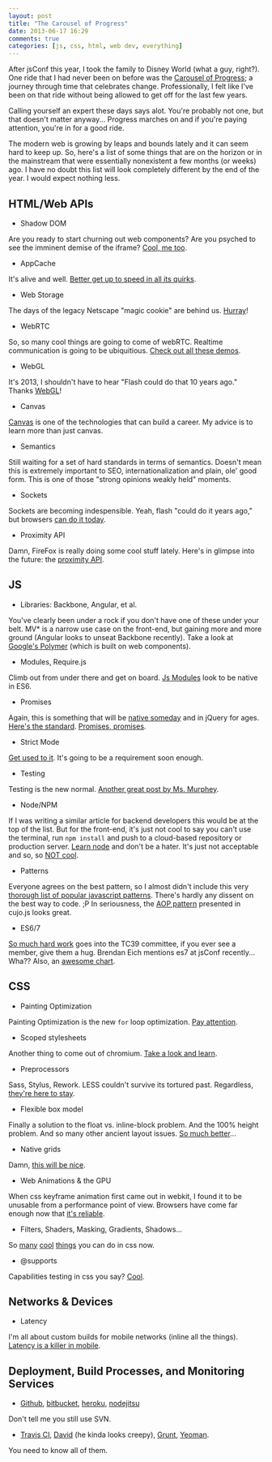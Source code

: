 ```yaml
---
layout: post
title: "The Carousel of Progress"
date: 2013-06-17 16:29
comments: true
categories: [js, css, html, web dev, everything] 
---
```

After jsConf this year, I took the family to Disney World (what a guy, right?). One ride that I had never been on before was the [Carousel of Progress](http://en.wikipedia.org/wiki/Walt_Disney's_Carousel_of_Progress); a journey through time that celebrates change. Professionally, I felt like I've been on that ride without being allowed to get off for the last few years.

<!-- more -->
Calling yourself an expert these days says alot. You're probably not one, but that doesn't matter anyway... Progress marches on and if you're paying attention, you're in for a good ride.

The modern web is growing by leaps and bounds lately and it can seem hard to keep up. So, here's a list of some things that are on the horizon or in the mainstream that were essentially nonexistent a few months (or weeks) ago. I have no doubt this list will look completely different by the end of the year. I would expect nothing less.



HTML/Web APIs
-
*	Shadow DOM

Are you ready to start churning out web components? Are you psyched to see the imminent demise of the iframe? [Cool, me too](http://www.html5rocks.com/en/tutorials/webcomponents/shadowdom/).

* 	AppCache

It's alive and well. [Better get up to speed in all its quirks](http://blip.tv/jsconf/jsconf2012-jake-archibald-appcache-douchebag-6143723).

*	Web Storage

The days of the legacy Netscape "magic cookie" are behind us. [Hurray](https://developer.mozilla.org/en-US/docs/Web/Guide/DOM/Storage)!

*	WebRTC

So, so many cool things are going to come of webRTC. Realtime communication is going to be ubiquitious. [Check out all these demos](https://webrtc-experiment.appspot.com/). 

*	WebGL

It's 2013, I shouldn't have to hear "Flash could do that 10 years ago." Thanks [WebGL](http://learningwebgl.com/blog/)!

*	Canvas

[Canvas](http://css-tricks.com/learn-canvas-snake-game/) is one of the technologies that can build a career. My advice is to learn more than just canvas.

*	Semantics

Still waiting for a set of hard standards in terms of semantics. Doesn't mean this is extremely important to SEO, internationalization and plain, ole' good form. This is one of those "strong opinions weakly held" moments.

*	Sockets

Sockets are becoming indespensible. Yeah, flash "could do it years ago," but browsers [can do it today](http://www.html5rocks.com/en/tutorials/websockets/basics/).

* Proximity API

Damn, FireFox is really doing some cool stuff lately. Here's in glimpse into the future: the [proximity API](https://hacks.mozilla.org/2013/06/the-proximity-api/).

JS
-
*	Libraries: Backbone, Angular, et al.

You've clearly been under a rock if you don't have one of these under your belt. MV* is a narrow use case on the front-end, but gaining more and more ground (Angular looks to unseat Backbone recently). Take a look at [Google's Polymer](http://www.polymer-project.org/) (which is built on web components).

*	Modules, Require.js

Climb out from under there and get on board. [Js Modules](http://corner.squareup.com/2013/02/es6-module-transpiler.html) look to be native in ES6.

* 	Promises

Again, this is something that will be [native someday](http://domenic.me/2012/10/14/youre-missing-the-point-of-promises/) and in jQuery for ages. [Here's the standard](http://promises-aplus.github.io/promises-spec/). [Promises, promises](https://www.youtube.com/watch?feature=player_detailpage&v=H8Q83DPZy6E#t=30s).

*	Strict Mode

[Get used to it](http://scriptogr.am/micmath/post/should-you-use-strict-in-your-production-javascript). It's going to be a requirement soon enough.

*	Testing

Testing is the new normal. [Another great post by Ms. Murphey](http://alistapart.com/article/writing-testable-javascript).

*	Node/NPM

If I was writing a similar article for backend developers this would be at the top of the list. But for the front-end, it's just not cool to say you can't use the terminal, run `npm install` and push to a cloud-based repository or production server. [Learn node](http://net.tutsplus.com/tutorials/javascript-ajax/node-js-for-beginners/) and don't be a hater. It's just not acceptable and so, so [NOT cool](http://www.youtube.com/watch?v=1e1zzna-dNw).

*	Patterns

Everyone agrees on the best pattern, so I almost didn't include this very [thorough list of popular javascript patterns](http://shichuan.github.io/javascript-patterns/). There's hardly any dissent on the best way to code. ;P In seriousness, the [AOP pattern](http://cujojs.com/) presented in cujo.js looks great.

*	ES6/7

[So much hard work](http://tc39wiki.calculist.org/es6/) goes into the TC39 committee, if you ever see a member, give them a hug. Brendan Eich mentions es7 at jsConf recently... Wha?? Also, an [awesome chart](http://kangax.github.io/es5-compat-table/es6/).


CSS
-
*	Painting Optimization

Painting Optimization is the new `for` loop optimization. [Pay attention](https://developers.google.com/events/io/sessions/325933151).

*   Scoped stylesheets

Another thing to come out of chromium. [Take a look and learn](http://updates.html5rocks.com/2012/03/A-New-Experimental-Feature-style-scoped).

*	Preprocessors

Sass, Stylus, Rework.  LESS couldn't survive its tortured past. Regardless, [they're here to stay](http://blog.teamtreehouse.com/how-to-choose-the-right-css-preprocessor).

*	Flexible box model

Finally a solution to the float vs. inline-block problem. And the 100% height problem. And so many other ancient layout issues. [So much better](http://coding.smashingmagazine.com/2011/09/19/css3-flexible-box-layout-explained/)...

*   Native grids

Damn, [this will be nice](http://www.w3.org/TR/css3-grid-layout/).

*	Web Animations & the GPU

When css keyframe animation first came out in webkit, I found it to be unusable from a performance point of view. Browsers have come far enough now that [it's reliable](http://css-tricks.com/snippets/css/keyframe-animation-syntax/). 

*	Filters, Shaders, Masking, Gradients, Shadows...

So [many](http://html5-demos.appspot.com/static/css/filters/index.html) [cool](http://www.adobe.com/devnet/html5/articles/css-shaders.html) [things](http://www.html5rocks.com/en/tutorials/masking/adobe/) you can do in css now.

*	@supports

Capabilities testing in css you say? [Cool](http://davidwalsh.name/css-supports).



Networks & Devices
-
*	Latency

I'm all about custom builds for mobile networks (inline all the things). [Latency is a killer in mobile](http://www.igvita.com/2012/07/19/latency-the-new-web-performance-bottleneck/).


Deployment, Build Processes, and Monitoring Services
-
*   [Github](http://github.com), [bitbucket](https://bitbucket.org/), [heroku](https://www.heroku.com/), [nodejitsu](https://www.nodejitsu.com/) 

Don't tell me you still use SVN.

*	[Travis CI](https://travis-ci.org/), [David](https://david-dm.org/) (he kinda looks creepy), [Grunt](http://gruntjs.com/), [Yeoman](http://yeoman.io/). 

You need to know all of them.

